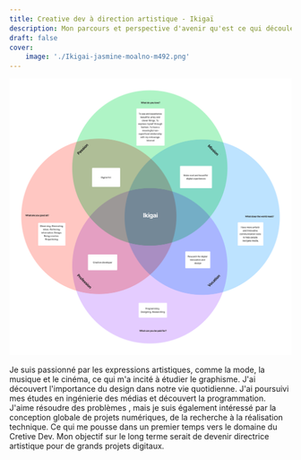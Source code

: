 ```yaml
---
title: Creative dev à direction artistique - Ikigaï
description: Mon parcours et perspective d'avenir qu'est ce qui découle de mon Ikigaï
draft: false
cover:
    image: './Ikigai-jasmine-moalno-m492.png'
---
```


![image](./Ikigai-jasmine-moalno-m492.png)

Je suis passionné par les expressions artistiques, comme la mode, la musique et le cinéma, ce qui m'a incité à étudier le graphisme. J'ai découvert l'importance du design dans notre vie quotidienne. J'ai poursuivi mes études en ingénierie des médias et découvert la programmation. J'aime résoudre des problèmes , mais je suis également intéressé par la conception globale de projets numériques, de la recherche à la réalisation technique. Ce qui me pousse dans un premier temps vers le domaine du Cretive Dev. Mon objectif sur le long terme serait de devenir directrice artistique pour de grands projets digitaux.

